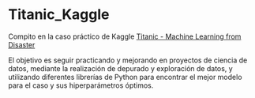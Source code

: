 # Titanic_Kaggle
Compito en la caso práctico de Kaggle [Titanic - Machine Learning from Disaster](https://www.kaggle.com/c/titanic)

El objetivo es seguir practicando y mejorando en proyectos de ciencia de datos, mediante la realización de depurado y exploración de datos, y utilizando diferentes librerías de Python para encontrar el mejor modelo para el caso y sus hiperparámetros óptimos.
